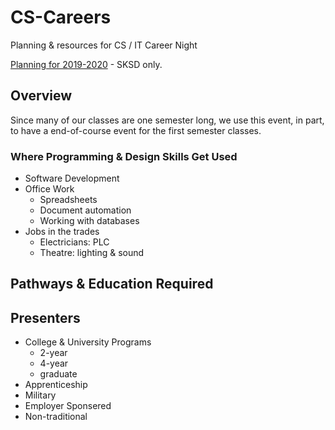 # CS-Careers

Planning & resources for CS / IT Career Night

[Planning for 2019-2020](https://docs.google.com/document/d/1d9ZQzdRKnFwJI9jIQNryIhhvfT-7KazVBmsERX9NpBs/edit?usp=sharing) - SKSD only.

## Overview

Since many of our classes are one semester long, we use this event, in part, to have a end-of-course event for the first semester classes.

### Where Programming & Design Skills Get Used

* Software Development
* Office Work
  - Spreadsheets
  - Document automation
  - Working with databases
* Jobs in the trades
  - Electricians: PLC
  - Theatre: lighting & sound

## Pathways & Education Required

## Presenters

* College & University Programs
  - 2-year
  - 4-year
  - graduate
* Apprenticeship
* Military
* Employer Sponsered
* Non-traditional
